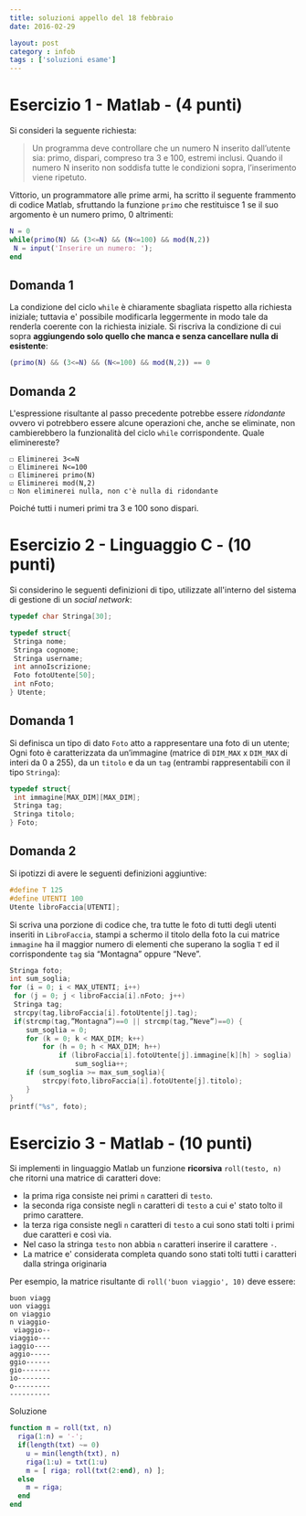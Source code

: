 ```yaml
---
title: soluzioni appello del 18 febbraio
date: 2016-02-29

layout: post
category : infob
tags : ['soluzioni esame']
---
```


# Esercizio 1 - Matlab - (4 punti)

Si consideri la seguente richiesta: 

> Un programma deve controllare che un numero N inserito dall’utente sia:
primo,  dispari, compreso tra 3 e 100, estremi inclusi. Quando il numero N inserito non soddisfa tutte le condizioni sopra, l’inserimento viene ripetuto.

Vittorio, un programmatore alle prime armi, ha scritto il seguente frammento di codice Matlab, sfruttando la funzione `primo` che restituisce 1 se il suo argomento è un numero primo, 0 altrimenti: 

```matlab
N = 0
while(primo(N) && (3<=N) && (N<=100) && mod(N,2))
 N = input('Inserire un numero: ');
end
```


## Domanda 1
La condizione del ciclo `while` è chiaramente sbagliata rispetto alla richiesta iniziale; tuttavia e' possibile modificarla leggermente in modo tale da renderla coerente con la richiesta iniziale. Si riscriva la condizione di cui sopra **aggiungendo solo quello che manca e senza cancellare nulla di esistente**:

```Matlab
(primo(N) && (3<=N) && (N<=100) && mod(N,2)) == 0
```

## Domanda 2
L'espressione risultante al passo precedente potrebbe essere *ridondante* ovvero vi potrebbero essere alcune operazioni che, anche se eliminate, non cambierebbero la funzionalità del ciclo `while` corrispondente. Quale eliminereste?

```
☐ Eliminerei 3<=N
☐ Eliminerei N<=100
☐ Eliminerei primo(N)
☑︎ Eliminerei mod(N,2)
☐ Non eliminerei nulla, non c'è nulla di ridondante
```

Poiché tutti i numeri primi tra 3 e 100 sono dispari.

# Esercizio 2 - Linguaggio C - (10 punti)

Si considerino le seguenti definizioni di tipo, utilizzate all'interno del sistema di gestione di un *social network*:```ctypedef char Stringa[30];
typedef struct{ Stringa nome; Stringa cognome; Stringa username; int annoIscrizione;
 Foto fotoUtente[50];
 int nFoto;} Utente;```

## Domanda 1

Si definisca un tipo di dato `Foto` atto a rappresentare una foto di un utente; Ogni foto è caratterizzata da un’immagine (matrice di `DIM_MAX` x `DIM_MAX` di interi da 0 a 255), da un `titolo` e da un `tag` (entrambi rappresentabili con il tipo `Stringa`):

```c
typedef struct{ int immagine[MAX_DIM][MAX_DIM]; Stringa tag; Stringa titolo;} Foto;```

## Domanda 2
Si ipotizzi di avere le seguenti definizioni aggiuntive: 

```c
#define T 125
#define UTENTI 100
Utente libroFaccia[UTENTI];
```

Si scriva una porzione di codice che, tra tutte le foto di tutti degli utenti inseriti in `LibroFaccia`, stampi a schermo il titolo della foto la cui matrice `immagine` ha il maggior numero di elementi che superano la soglia `T` ed il corrispondente `tag` sia “Montagna” oppure “Neve”. 

```c
Stringa foto;
int sum_soglia;
for (i = 0; i < MAX_UTENTI; i++) for (j = 0; j < libroFaccia[i].nFoto; j++)
 Stringa tag;
 strcpy(tag,libroFaccia[i].fotoUtente[j].tag); if(strcmp(tag,”Montagna”)==0 || strcmp(tag,”Neve”)==0) {	sum_soglia = 0;	for (k = 0; k < MAX_DIM; k++)		for (h = 0; h < MAX_DIM; h++)			if (libroFaccia[i].fotoUtente[j].immagine[k][h] > soglia)				sum_soglia++;	if (sum_soglia >= max_sum_soglia){		strcpy(foto,libroFaccia[i].fotoUtente[j].titolo);	}}
printf("%s", foto);```	

# Esercizio 3 - Matlab - (10 punti)

Si implementi in linguaggio Matlab un funzione **ricorsiva** `roll(testo, n)` che ritorni una matrice di caratteri dove:

* la prima riga consiste nei primi `n` caratteri di `testo`. 
* la seconda riga consiste negli `n` caratteri di `testo` a cui e' stato tolto il primo carattere.
* la terza riga consiste negli `n` caratteri di `testo` a cui sono stati tolti i primi due caratteri e così via.
* Nel caso la stringa `testo` non abbia `n` caratteri inserire il carattere `-`.
* La matrice e' considerata completa quando sono stati tolti tutti i caratteri dalla stringa originaria

Per esempio, la matrice risultante di `roll('buon viaggio', 10)` deve essere:```buon viagguon viaggion viaggion viaggio- viaggio--viaggio---iaggio----aggio-----ggio------gio-------io--------o-------------------
```

Soluzione

```matlab
function m = roll(txt, n)
  riga(1:n) = '-';
  if(length(txt) ~= 0)
    u = min(length(txt), n)
    riga(1:u) = txt(1:u)
    m = [ riga; roll(txt(2:end), n) ];
  else
    m = riga;
  end
end
```

